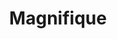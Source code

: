 ---
layout: page
title:  "Magnifique"
artist: Ratatat
image: assets/images/albums/magnifique.jpeg
comments: false
---